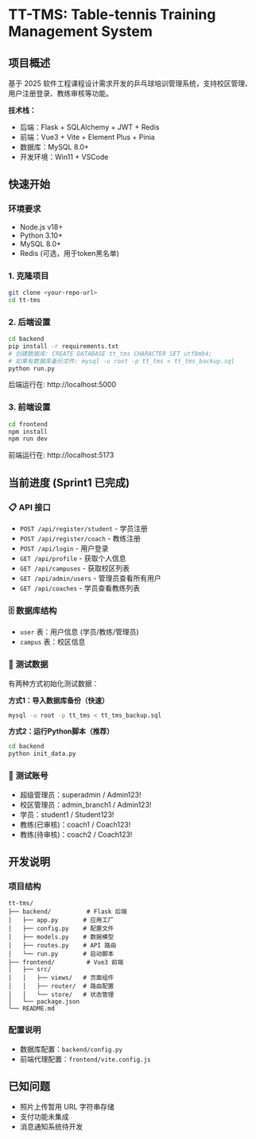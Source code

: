 # TT-TMS: Table-tennis Training Management System

## 项目概述
基于 2025 软件工程课程设计需求开发的乒乓球培训管理系统，支持校区管理、用户注册登录、教练审核等功能。

**技术栈：**
- 后端：Flask + SQLAlchemy + JWT + Redis
- 前端：Vue3 + Vite + Element Plus + Pinia
- 数据库：MySQL 8.0+
- 开发环境：Win11 + VSCode

## 快速开始

### 环境要求
- Node.js v18+
- Python 3.10+
- MySQL 8.0+
- Redis (可选，用于token黑名单)

### 1. 克隆项目
```bash
git clone <your-repo-url>
cd tt-tms
```

### 2. 后端设置
```bash
cd backend
pip install -r requirements.txt
# 创建数据库: CREATE DATABASE tt_tms CHARACTER SET utf8mb4;
# 如果有数据库备份文件: mysql -u root -p tt_tms < tt_tms_backup.sql
python run.py
```
后端运行在: http://localhost:5000

### 3. 前端设置
```bash
cd frontend
npm install
npm run dev
```
前端运行在: http://localhost:5173

## 当前进度 (Sprint1 已完成)

### 📋 API 接口
- `POST /api/register/student` - 学员注册
- `POST /api/register/coach` - 教练注册
- `POST /api/login` - 用户登录
- `GET /api/profile` - 获取个人信息
- `GET /api/campuses` - 获取校区列表
- `GET /api/admin/users` - 管理员查看所有用户
- `GET /api/coaches` - 学员查看教练列表

### 🗄️ 数据库结构
- `user` 表：用户信息 (学员/教练/管理员)
- `campus` 表：校区信息

### 🧪 测试数据
有两种方式初始化测试数据：

**方式1：导入数据库备份（快速）**
```bash
mysql -u root -p tt_tms < tt_tms_backup.sql
```

**方式2：运行Python脚本（推荐）**
```bash
cd backend
python init_data.py
```

### 🔑 测试账号
- 超级管理员：superadmin / Admin123!
- 校区管理员：admin_branch1 / Admin123!
- 学员：student1 / Student123!
- 教练(已审核)：coach1 / Coach123!
- 教练(待审核)：coach2 / Coach123!

## 开发说明

### 项目结构
```
tt-tms/
├── backend/          # Flask 后端
│   ├── app.py       # 应用工厂
│   ├── config.py    # 配置文件
│   ├── models.py    # 数据模型
│   ├── routes.py    # API 路由
│   └── run.py       # 启动脚本
├── frontend/         # Vue3 前端
│   ├── src/
│   │   ├── views/   # 页面组件
│   │   ├── router/  # 路由配置
│   │   └── store/   # 状态管理
│   └── package.json
└── README.md
```

### 配置说明
- 数据库配置：`backend/config.py`
- 前端代理配置：`frontend/vite.config.js`

## 已知问题
- 照片上传暂用 URL 字符串存储
- 支付功能未集成
- 消息通知系统待开发